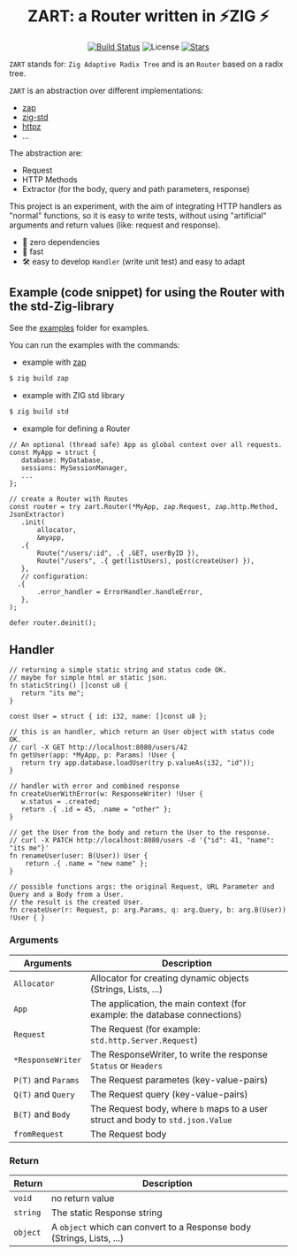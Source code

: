 <div align="center">

# ZART: a Router written in ⚡ZIG ⚡

[![Build Status](https://img.shields.io/github/actions/workflow/status/lima1909/zart/ci.yaml?style=for-the-badge)](https://github.com/lima1909/zart/actions)
![License](https://img.shields.io/github/license/lima1909/zart?style=for-the-badge)
[![Stars](https://img.shields.io/github/stars/lima1909/zart?style=for-the-badge)](https://github.com/lima1909/zart/stargazers)

</div>

`ZART` stands for: `Zig Adaptive Radix Tree` and is an `Router` based on a radix tree.

`ZART` is an abstraction over different implementations: 

- [zap](https://github.com/zigzap/zap)
- [zig-std](https://ziglang.org/documentation/master/std/#std.http.Server)
- [httpz](https://github.com/karlseguin/http.zig)
- ... 

The abstraction are:

- Request
- HTTP Methods
- Extractor (for the body, query and path parameters, response)



This project is an experiment, with the aim of integrating HTTP handlers as  "normal" functions, so it is easy to write tests,
without using "artificial" arguments and return values (like: request and response).

- 🎯 zero dependencies
- 🚀 fast
- 🛠️ easy to develop `Handler` (write unit test) and easy to adapt


## Example (code snippet) for using the Router with the std-Zig-library

See the [examples](https://github.com/lima1909/zart/tree/master/examples) folder for examples.

You can run the examples with the commands:

- example with [zap](https://github.com/zigzap/zap)

```bash
$ zig build zap
```

- example with ZIG std library

```bash
$ zig build std
```

- example for defining a Router

```zig
// An optional (thread safe) App as global context over all requests.
const MyApp = struct {
   database: MyDatabase,
   sessions: MySessionManager,
   ...
};

// create a Router with Routes 
const router = try zart.Router(*MyApp, zap.Request, zap.http.Method, JsonExtractor) 
   .init(
       allocator,
       &myapp,
   .{
       Route("/users/:id", .{ .GET, userByID }),
       Route("/users", .{ get(listUsers), post(createUser) }),
   },
   // configuration:
  .{
       .error_handler = ErrorHandler.handleError,
   },
);

defer router.deinit();
```

## Handler

```zig
// returning a simple static string and status code OK.
// maybe for simple html or static json.
fn staticString() []const u8 {
   return "its me";
}

const User = struct { id: i32, name: []const u8 };

// this is an handler, which return an User object with status code OK.
// curl -X GET http://localhost:8080/users/42
fn getUser(app: *MyApp, p: Params) !User {
   return try app.database.loadUser(try p.valueAs(i32, "id"));
}

// handler with error and combined response
fn createUserWithError(w: ResponseWriter) !User {
   w.status = .created;
   return .{ .id = 45, .name = "other" };
}

// get the User from the body and return the User to the response.
// curl -X PATCH http://localhost:8080/users -d '{"id": 41, "name": "its me"}'
fn renameUser(user: B(User)) User {
    return .{ .name = "new name" };
}

// possible functions args: the original Request, URL Parameter and Query and a Body from a User. 
// the result is the created User.
fn createUser(r: Request, p: arg.Params, q: arg.Query, b: arg.B(User)) !User { }
```

### Arguments

| Arguments           | Description                                                                    |
|---------------------|--------------------------------------------------------------------------------|
| `Allocator`         | Allocator for creating dynamic objects (Strings, Lists, ...)                   |
| `App`               | The application, the main context (for example: the database connections)      |
| `Request`           | The Request (for example: `std.http.Server.Request`)                           |
| `*ResponseWriter`   | The ResponseWriter, to write the response `Status` or `Headers`                |
| `P(T)` and `Params` | The Request parametes (key-value-pairs)                                        |
| `Q(T)` and `Query`  | The Request query (key-value-pairs)                                            |
| `B(T)` and `Body`   | The Request body, where `b` maps to a user struct and body to `std.json.Value` |
| `fromRequest`       | The Request body                                                               |

### Return

| Return           | Description                                                            |
|------------------|------------------------------------------------------------------------|
| `void`           | no return value                                                        |
| `string`         | The static Response string                                             |
| `object`         | A `object` which can convert to a Response body (Strings, Lists, ...)  |
